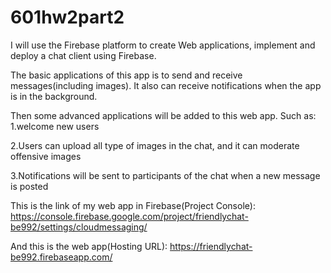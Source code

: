# 601hw2part2

I will use the Firebase platform to create Web applications, implement and deploy a chat client using Firebase.

The basic applications of this app is to send and receive messages(including images). It also can receive notifications when the app is in the background.

Then some advanced applications will be added to this web app. 
Such as:
1.welcome new users

2.Users can upload all type of images in the chat, and it can moderate offensive images

3.Notifications will be sent to participants of the chat when a new message is posted

This is the link of my web app in Firebase(Project Console):
https://console.firebase.google.com/project/friendlychat-be992/settings/cloudmessaging/

And this is the web app(Hosting URL):
https://friendlychat-be992.firebaseapp.com/

